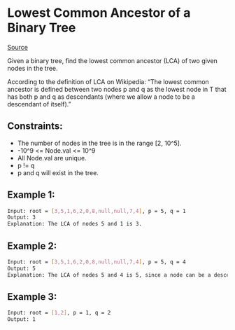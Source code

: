 # Lowest Common Ancestor of a Binary Tree
[Source](https://leetcode.com/problems/lowest-common-ancestor-of-a-binary-tree/)

Given a binary tree, find the lowest common ancestor (LCA) of two given nodes in the tree.

According to the definition of LCA on Wikipedia: “The lowest common ancestor is defined between two nodes p and q as the lowest node in T that has both p and q as descendants (where we allow a node to be a descendant of itself).”

## Constraints:

 - The number of nodes in the tree is in the range [2, 10^5].
 - -10^9 <= Node.val <= 10^9
 - All Node.val are unique.
 - p != q
 - p and q will exist in the tree.

## Example 1:
```sh
Input: root = [3,5,1,6,2,0,8,null,null,7,4], p = 5, q = 1
Output: 3
Explanation: The LCA of nodes 5 and 1 is 3.
```

## Example 2:
```sh
Input: root = [3,5,1,6,2,0,8,null,null,7,4], p = 5, q = 4
Output: 5
Explanation: The LCA of nodes 5 and 4 is 5, since a node can be a descendant of itself according to the LCA definition.
```

## Example 3:
```sh
Input: root = [1,2], p = 1, q = 2
Output: 1
```